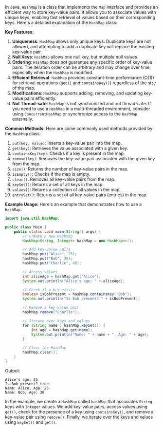 In Java, `HashMap` is a class that implements the `Map` interface and provides an efficient way to store key-value pairs. It allows you to associate values with unique keys, enabling fast retrieval of values based on their corresponding keys. Here's a detailed explanation of the `HashMap` class:

**Key Features:**
1. **Uniqueness**: `HashMap` allows only unique keys. Duplicate keys are not allowed, and attempting to add a duplicate key will replace the existing key-value pair.
2. **Null Keys**: `HashMap` allows one null key, but multiple null values.
3. **Ordering**: `HashMap` does not guarantee any specific order of key-value pairs. The iteration order can be arbitrary and may change over time, especially when the `HashMap` is modified.
4. **Efficient Retrieval**: `HashMap` provides constant-time performance (O(1)) for retrieval operations (`get()` and `containsKey()`) regardless of the size of the map.
5. **Modifications**: `HashMap` supports adding, removing, and updating key-value pairs efficiently.
6. **Not Thread-safe**: `HashMap` is not synchronized and not thread-safe. If you need to use a `HashMap` in a multi-threaded environment, consider using `ConcurrentHashMap` or synchronize access to the `HashMap` externally.

**Common Methods:**
Here are some commonly used methods provided by the `HashMap` class:

1. `put(key, value)`: Inserts a key-value pair into the map.
2. `get(key)`: Retrieves the value associated with a given key.
3. `containsKey(key)`: Checks if a key is present in the map.
4. `remove(key)`: Removes the key-value pair associated with the given key from the map.
5. `size()`: Returns the number of key-value pairs in the map.
6. `isEmpty()`: Checks if the map is empty.
7. `clear()`: Removes all key-value pairs from the map.
8. `keySet()`: Returns a set of all keys in the map.
9. `values()`: Returns a collection of all values in the map.
10. `entrySet()`: Returns a set of all key-value pairs (entries) in the map.

**Example Usage:**
Here's an example that demonstrates how to use a `HashMap`:

```java
import java.util.HashMap;

public class Main {
    public static void main(String[] args) {
        // Create a new HashMap
        HashMap<String, Integer> hashMap = new HashMap<>();

        // Add key-value pairs
        hashMap.put("Alice", 25);
        hashMap.put("Bob", 30);
        hashMap.put("Charlie", 40);

        // Access values
        int aliceAge = hashMap.get("Alice");
        System.out.println("Alice's age: " + aliceAge);

        // Check if a key exists
        boolean isBobPresent = hashMap.containsKey("Bob");
        System.out.println("Is Bob present? " + isBobPresent);

        // Remove a key-value pair
        hashMap.remove("Charlie");

        // Iterate over keys and values
        for (String name : hashMap.keySet()) {
            int age = hashMap.get(name);
            System.out.println("Name: " + name + ", Age: " + age);
        }

        // Clear the HashMap
        hashMap.clear();
    }
}
```

Output:
```
Alice's age: 25
Is Bob present? true
Name: Alice, Age: 25
Name: Bob, Age: 30
```

In the example, we create a `HashMap` called `hashMap` that associates `String` keys with `Integer` values. We add key-value pairs, access values using `get()`, check for the presence of a key using `containsKey()`, and remove a key-value pair using `remove()`. Finally, we iterate over the keys and values using `keySet()` and `get()`.